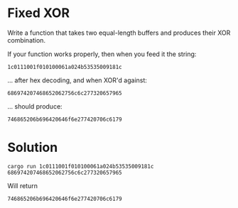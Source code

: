 # Fixed XOR

Write a function that takes two equal-length buffers and produces their XOR combination.

If your function works properly, then when you feed it the string:

```
1c0111001f010100061a024b53535009181c
```

... after hex decoding, and when XOR'd against:

```
686974207468652062756c6c277320657965
```

... should produce:

```
746865206b696420646f6e277420706c6179
```

# Solution

```
cargo run 1c0111001f010100061a024b53535009181c 686974207468652062756c6c277320657965
```

Will return

```
746865206b696420646f6e277420706c6179
```

